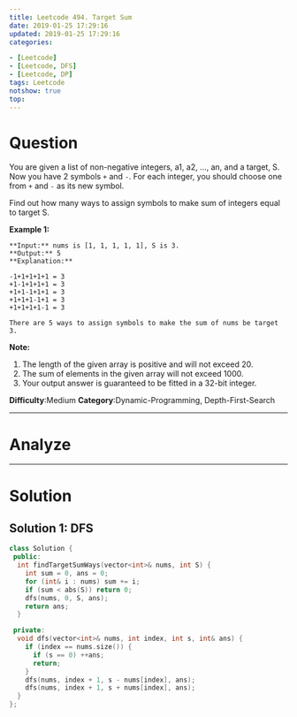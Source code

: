 ```yaml
---
title: Leetcode 494. Target Sum
date: 2019-01-25 17:29:16
updated: 2019-01-25 17:29:16
categories: 

- [Leetcode]
- [Leetcode, DFS]
- [Leetcode, DP]
tags: Leetcode
notshow: true
top:
---
```


# Question

You are given a list of non-negative integers, a1, a2, ..., an, and a target, S. Now you have 2 symbols  `+`  and  `-`. For each integer, you should choose one from  `+`  and  `-`  as its new symbol.

Find out how many ways to assign symbols to make sum of integers equal to target S.

**Example 1:**  

```
**Input:** nums is [1, 1, 1, 1, 1], S is 3. 
**Output:** 5
**Explanation:** 

-1+1+1+1+1 = 3
+1-1+1+1+1 = 3
+1+1-1+1+1 = 3
+1+1+1-1+1 = 3
+1+1+1+1-1 = 3

There are 5 ways to assign symbols to make the sum of nums be target 3.
```

**Note:**  

1. The length of the given array is positive and will not exceed 20.
2. The sum of elements in the given array will not exceed 1000.
3. Your output answer is guaranteed to be fitted in a 32-bit integer.

**Difficulty**:Medium
**Category**:Dynamic-Programming, Depth-First-Search

<!-- more -->

------------

# Analyze

------------

# Solution

## Solution 1: DFS

```cpp
class Solution {
 public:
  int findTargetSumWays(vector<int>& nums, int S) {
    int sum = 0, ans = 0;
    for (int& i : nums) sum += i;
    if (sum < abs(S)) return 0;
    dfs(nums, 0, S, ans);
    return ans;
  }

 private:
  void dfs(vector<int>& nums, int index, int s, int& ans) {
    if (index == nums.size()) {
      if (s == 0) ++ans;
      return;
    }
    dfs(nums, index + 1, s - nums[index], ans);
    dfs(nums, index + 1, s + nums[index], ans);
  }
};
```

<!-- TODO: There are about five solutions for this problem. you can find these information from the websit: https://zxi.mytechroad.com/blog/dynamic-programming/leetcode-494-target-sum/ -->

